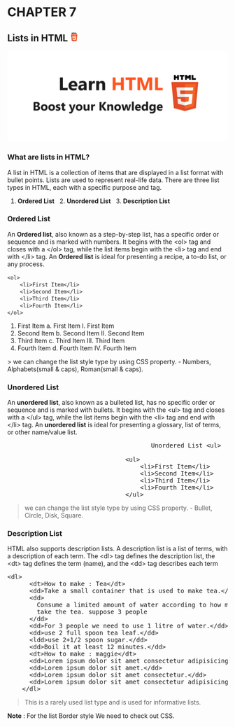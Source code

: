# CHAPTER 7
## Lists in HTML <img src="https://github.com/Ninja-Vikash/Assets/blob/main/Asset%20Icon/htmlLogo.png" height="20px" />
![Banner](https://github.com/Ninja-Vikash/Assets/blob/main/HTML%20Assets/HTML.png)

### What are lists in HTML?
A list in HTML is a collection of items that are displayed in a list format with bullet points. Lists are used to represent real-life data. There are three list types in HTML, each with a specific purpose and tag.
1. **Ordered List** &nbsp; 2. **Unordered List** &nbsp; 3. **Description List**

### Ordered List
An **Ordered list**, also known as a step-by-step list, has a specific order or sequence and is marked with numbers. It begins with the &lt;ol&gt; tag and closes with a &lt;/ol&gt; tag, while the list items begin with the &lt;li&gt; tag and end with &lt;/li&gt; tag. An **Ordered list** is ideal for presenting a recipe, a to-do list, or any process.

```
<ol>
    <li>First Item</li>
    <li>Second Item</li>
    <li>Third Item</li>
    <li>Fourth Item</li>
</ol>
```

1. First Item                       a. First Item                      I. First Item
2. Second Item                      b. Second Item                     II. Second Item
3. Third Item                       c. Third Item                      III. Third Item
4. Fourth Item                      d. Fourth Item                     IV. Fourth Item
</pre>
> we can change the list style type by using CSS property. - Numbers, Alphabets(small & caps), Roman(small & caps).

### Unordered List
An **unordered list**, also known as a bulleted list, has no specific order or sequence and is marked with bullets. It begins with the &lt;ul&gt; tag and closes with a &lt;/ul&gt; tag, while the list items begin with the &lt;li&gt; tag and end with &lt;/li&gt; tag. An **unordered list** is ideal for presenting a glossary, list of terms, or other name/value list.
<pre>
                                       Unordered List &lt;ul&gt;
                                
                                &lt;ul&gt;
                                    &lt;li&gt;First Item&lt;/li&gt;
                                    &lt;li&gt;Second Item&lt;/li&gt;
                                    &lt;li&gt;Third Item&lt;/li&gt;
                                    &lt;li&gt;Fourth Item&lt;/li&gt;
                                &lt;/ul&gt;
</pre>
> we can change the list style type by using CSS property. - Bullet, Circle, Disk, Square.

### Description List
HTML also supports description lists.
A description list is a list of terms, with a description of each term.
The &lt;dl&gt; tag defines the description list, the &lt;dt&gt; tag defines the term (name), and the &lt;dd&gt; tag describes each term

<pre>
&lt;dl&gt;
      &lt;dt&gt;How to make : Tea&lt;/dt&gt;
      &lt;dd&gt;Take a small container that is used to make tea.&lt;/dd&gt;
      &lt;dd&gt;
        Consume a limited amount of water according to how many people want to
        take the tea. suppose 3 people
      &lt;/dd&gt;
      &lt;dd&gt;For 3 people we need to use 1 litre of water.&lt;/dd&gt;
      &lt;dd&gt;use 2 full spoon tea leaf.&lt;/dd&gt;
      &lt;ldd&gt;use 2+1/2 spoon sugar.&lt;/dd&gt;
      &lt;dd&gt;Boil it at least 12 minutes.&lt;/dd&gt;
      &lt;dt&gt;How to make : maggie&lt;/dt&gt;
      &lt;dd&gt;Lorem ipsum dolor sit amet consectetur adipisicing.&lt;/dd&gt;
      &lt;dd&gt;Lorem ipsum dolor sit amet.&lt;/dd&gt;
      &lt;dd&gt;Lorem ipsum dolor sit amet consectetur.&lt;/dd&gt;
      &lt;dd&gt;Lorem ipsum dolor sit amet consectetur adipisicing.&lt;/dd&gt;
    &lt;/dl&gt;
</pre>
> This is a rarely used list type and is used for informative lists. <br>

**Note** : For the list Border style We need to check out CSS.
